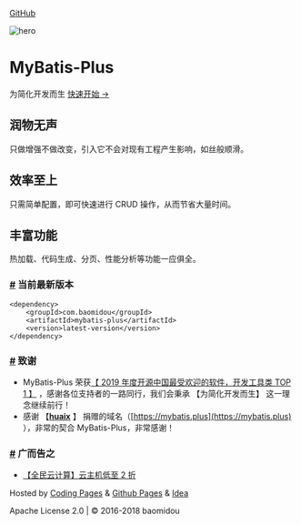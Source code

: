 

[GitHub](https://github.com/baomidou/mybatis-plus)

![hero](https://mybatis.plus/img/logo.png)

MyBatis-Plus
============

为简化开发而生
[快速开始 →](/guide/)

润物无声
----

只做增强不做改变，引入它不会对现有工程产生影响，如丝般顺滑。

效率至上
----

只需简单配置，即可快速进行 CRUD 操作，从而节省大量时间。

丰富功能
----

热加载、代码生成、分页、性能分析等功能一应俱全。

### [#](#当前最新版本) 当前最新版本

    <dependency>
        <groupId>com.baomidou</groupId>
        <artifactId>mybatis-plus</artifactId>
        <version>latest-version</version>
    </dependency>
    

### [#](#致谢) 致谢

*   MyBatis-Plus 荣获[【 2019 年度开源中国最受欢迎的软件，开发工具类 TOP 1 】](https://www.oschina.net/project/top_cn_2019) ，感谢各位支持者的一路同行，我们会秉承 【为简化开发而生】 这一理念继续前行！
*   感谢 【**[huaix](https://gitee.com/youthdream)** 】 捐赠的域名（[https://mybatis.plus](https://mybatis.plus) ），非常的契合 MyBatis-Plus，非常感谢！

### [#](#广而告之) 广而告之

*   [【全民云计算】云主机低至 2 折](https://promotion.aliyun.com/ntms/act/qwbk.html?userCode=5wbjwd1y)

Hosted by [Coding Pages](https://pages.coding.me) & [Github Pages](https://pages.github.com) & [Idea](http://www.jetbrains.com)

Apache License 2.0 | © 2016-2018 baomidou
